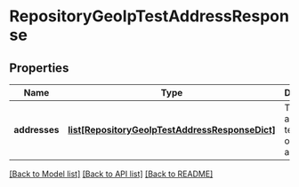 # RepositoryGeoIpTestAddressResponse

## Properties
Name | Type | Description | Notes
------------ | ------------- | ------------- | -------------
**addresses** | [**list[RepositoryGeoIpTestAddressResponseDict]**](RepositoryGeoIpTestAddressResponseDict.md) | The IP address test results ordered by allowed | 

[[Back to Model list]](../README.md#documentation-for-models) [[Back to API list]](../README.md#documentation-for-api-endpoints) [[Back to README]](../README.md)


